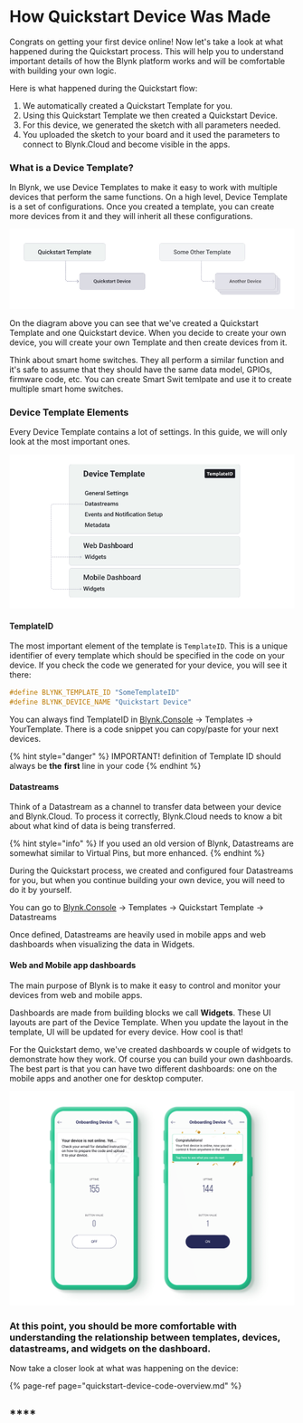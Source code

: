 # How Quickstart Device Was Made

Congrats on getting your first device online! Now let's take a look at what happened during the Quickstart process. This will help you to understand important details of how the Blynk platform works and will be comfortable with building your own logic. 

Here is what happened during the Quickstart flow:  

1. We automatically created a Quickstart Template for you.
2. Using this Quickstart Template we then created a Quickstart Device.
3. For this device, we generated the sketch with all parameters needed.
4. You uploaded the sketch to your board and it used the parameters to connect to Blynk.Cloud and become visible in the apps. 

### 

### What is a Device Template? 

In Blynk, we use Device Templates to make it easy to work with multiple devices that perform the same functions. On a high level, Device Template is a set of configurations. Once you created a template, you can create more devices from it and they will inherit all these configurations. 

![](../../.gitbook/assets/blynk-quickstart-template-device-relationship.jpg)

On the diagram above you can see that we've created a Quickstart Template and one Quickstart device. When you decide to create your own device, you will create your own Template and then create devices from it. 

Think about smart home switches. They all perform a similar function and it's safe to assume that they should have the same data model, GPIOs, firmware code, etc. You can create Smart Swit temlpate and use it to create multiple smart home switches.

### 

### Device Template Elements 

Every Device Template contains a lot of settings. In this guide, we will only look at the most important ones.

![](../../.gitbook/assets/blynk-quickstart-template-structure.jpg)

#### TemplateID

The most important element of the template is `TemplateID`. This is a unique identifier of every template which should be specified in the code on your device. If you check the code we generated for your device, you will see it there: 

```cpp
#define BLYNK_TEMPLATE_ID "SomeTemplateID"
#define BLYNK_DEVICE_NAME "Quickstart Device"
```

You can always find TemplateID in [Blynk.Console](https://blynk.cloud) → Templates → YourTemplate. There is a code snippet you can copy/paste for your next devices.

{% hint style="danger" %}
IMPORTANT! definition of Template ID should always be **the** **first** line in your code
{% endhint %}

#### 

#### Datastreams

Think of a Datastream as a channel to transfer data between your device and Blynk.Cloud. To process it correctly,  Blynk.Cloud needs to know a bit about what kind of data is being transferred. 

{% hint style="info" %}
If you used an old version of Blynk, Datastreams are somewhat similar to Virtual Pins, but more enhanced.
{% endhint %}

During the Quickstart process, we created and configured four Datastreams for you, but when you continue building your own device, you will need to do it by yourself.  

You can go to  [Blynk.Console](https://blynk.cloud) → Templates → Quickstart Template → Datastreams

Once defined, Datastreams are heavily used in mobile apps and web dashboards when visualizing the data in Widgets. 

#### 

#### Web and Mobile app dashboards

The main purpose of Blynk is to make it easy to control and monitor your devices from web and mobile apps. 

Dashboards are made from building blocks we call **Widgets**. These UI layouts are part of the Device Template. When you update the layout in the template, UI will be updated for every device. How cool is that!

For the Quickstart demo, we've created dashboards w couple of widgets to demonstrate how they work. Of course you can build your own dashboards. The best part is that you can have two different dashboards: one on the mobile apps and another one for desktop computer. 

![](../../.gitbook/assets/onboarding-device-dashboard.png)



### **At this point, you should be more comfortable with understanding the relationship between templates, devices, datastreams, and widgets on the dashboard.** 

Now take a closer look at what was happening on the device:

{% page-ref page="quickstart-device-code-overview.md" %}

## \*\*\*\*

